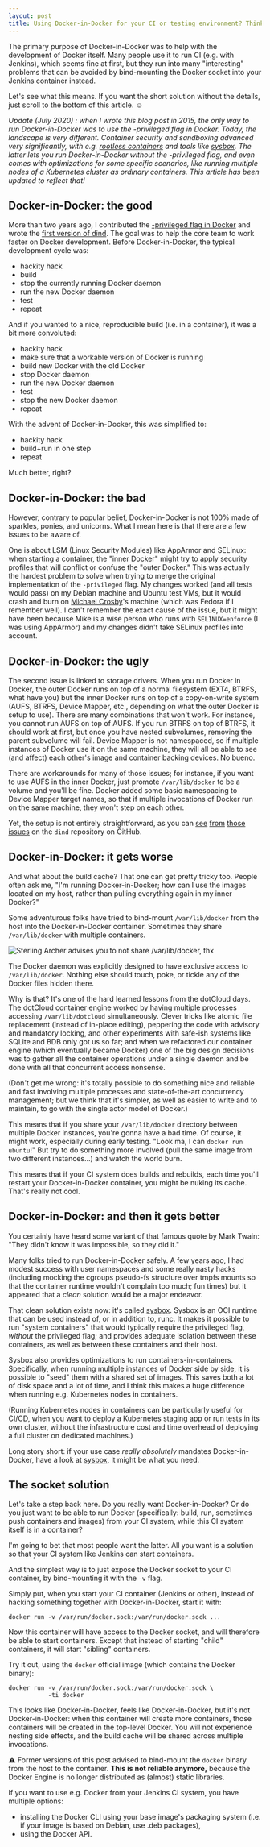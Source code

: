 ```yaml
---
layout: post
title: Using Docker-in-Docker for your CI or testing environment? Think twice.
---
```


The primary purpose of Docker-in-Docker was to help with the development
of Docker itself. Many people use it to run CI (e.g. with Jenkins),
which seems fine at first, but they run into many "interesting" problems
that can be avoided by bind-mounting the Docker socket into your
Jenkins container instead.

Let's see what this means. If you want the short solution without the details,
just scroll to the bottom of this article. ☺

*Update (July 2020) : when I wrote this blog post
in 2015, the only way to run Docker-in-Docker was to use the -privileged
flag in Docker. Today, the landscape is very different. Container
security and sandboxing advanced very significantly, with e.g.
[rootless containers] and tools like [sysbox]. The latter lets
you run Docker-in-Docker without the -privileged flag, and even
comes with optimizations for some specific scenarios, like running
multiple nodes of a Kubernetes cluster as ordinary containers.
This article has been updated to reflect that!*


## Docker-in-Docker: the good

More than two years ago, I contributed the [-privileged flag in Docker]
and wrote the [first version of dind]. The goal was to help the core team
to work faster on Docker development. Before Docker-in-Docker, the
typical development cycle was:

- hackity hack
- build
- stop the currently running Docker daemon
- run the new Docker daemon
- test
- repeat

And if you wanted to a nice, reproducible build (i.e. in a container),
it was a bit more convoluted:

- hackity hack
- make sure that a workable version of Docker is running
- build new Docker with the old Docker
- stop Docker daemon
- run the new Docker daemon
- test
- stop the new Docker daemon
- repeat

With the advent of Docker-in-Docker, this was simplified to:

- hackity hack
- build+run in one step
- repeat

Much better, right?


## Docker-in-Docker: the bad

However, contrary to popular belief, Docker-in-Docker is not 100% made
of sparkles, ponies, and unicorns. What I mean here is that there are
a few issues to be aware of.

One is about LSM (Linux Security Modules)
like AppArmor and SELinux: when starting a container, the "inner Docker"
might try to apply security profiles that will conflict or confuse
the "outer Docker." This was actually the hardest problem to solve
when trying to merge the original implementation of the `-privileged`
flag. My changes worked (and all tests would pass) on my Debian
machine and Ubuntu test VMs, but it would crash and burn on
[Michael Crosby]'s machine (which was Fedora if I remember well).
I can't remember the exact cause of the issue, but it might have been
because Mike is a wise person who runs with `SELINUX=enforce`
(I was using AppArmor) and my changes didn't take SELinux profiles
into account.


## Docker-in-Docker: the ugly

The second issue is linked to storage drivers. When you run Docker
in Docker, the outer Docker runs on top of a normal filesystem (EXT4,
BTRFS, what have you) but the inner Docker runs on top of a copy-on-write
system (AUFS, BTRFS, Device Mapper, etc., depending on what the outer
Docker is setup to use). There are many combinations that won't work.
For instance, you cannot run AUFS on top of AUFS. If you run BTRFS
on top of BTRFS, it should work at first, but once you have nested
subvolumes, removing the parent subvolume will fail. Device Mapper
is not namespaced, so if multiple instances of Docker use it on the
same machine, they will all be able to see (and affect) each other's
image and container backing devices. No bueno.

There are workarounds for many of those issues; for instance,
if you want to use AUFS in the inner Docker, just promote
`/var/lib/docker` to be a volume and you'll be fine.
Docker added some basic namespacing to Device Mapper target
names, so that if multiple invocations of Docker run on the same
machine, they won't step on each other.

Yet, the setup is not entirely straightforward, as you can
[see](https://github.com/jpetazzo/dind/issues/86)
[from](https://github.com/jpetazzo/dind/issues/66)
[those](https://github.com/jpetazzo/dind/issues/78)
[issues](https://github.com/jpetazzo/dind/issues/19)
on the `dind` repository on GitHub.


## Docker-in-Docker: it gets worse

And what about the build cache? That one can get pretty tricky too.
People often ask me, "I'm running Docker-in-Docker; how can I use
the images located on my host, rather than pulling everything again
in my inner Docker?"

Some adventurous folks have tried to bind-mount `/var/lib/docker`
from the host into the Docker-in-Docker container. Sometimes they
share `/var/lib/docker` with multiple containers.

![Sterling Archer advises you to not share /var/lib/docker, thx](
/assets/archer.jpg)

The Docker daemon was explicitly designed to have exclusive
access to `/var/lib/docker`. Nothing else should touch, poke,
or tickle any of the Docker files hidden there.

Why is that? It's one of the hard learned lessons from the
dotCloud days. The dotCloud container engine worked by having
multiple processes accessing `/var/lib/dotcloud` simultaneously.
Clever tricks like atomic file replacement (instead of in-place
editing), peppering the code with advisory and mandatory locking,
and other experiments with safe-ish systems like SQLite and BDB
only got us so far; and when we refactored our container engine
(which eventually became Docker) one of the big design decisions
was to gather all the container operations under a single daemon
and be done with all that concurrent access nonsense.

(Don't get me wrong: it's totally possible to do something
nice and reliable and fast involving multiple processes and
state-of-the-art concurrency management; but we think that
it's simpler, as well as easier to write and to maintain,
to go with the single actor model of Docker.)

This means that if you share your `/var/lib/docker` directory
between multiple Docker instances, you're gonna have a bad time.
Of course, it might work, especially during early testing.
"Look ma, I can `docker run ubuntu`!" But try to do something
more involved (pull the same image from two different instances...)
and watch the world burn.

This means that if your CI system does builds and rebuilds,
each time you'll restart your Docker-in-Docker container, you
might be nuking its cache. That's really not cool.


## Docker-in-Docker: and then it gets better

You certainly have heard some variant of that famous quote by
Mark Twain: "They didn't know it was impossible, so they did it."

Many folks tried to run Docker-in-Docker safely.
A few years ago, I had modest success with user namespaces and
some really nasty hacks (including mocking the cgroups pseudo-fs
structure over tmpfs mounts so that the container runtime wouldn't
complain too much; fun times) but it appeared that a *clean*
solution would be a major endeavor.

That clean solution exists now: it's called [sysbox].
Sysbox is an OCI runtime that can be used instead of,
or in addition to, runc. It makes it possible to run
"system containers" that would typically require the
privileged flag, *without* the privileged flag; and
provides adequate isolation between these containers,
as well as between these containers and their host.

Sysbox also provides optimizations to run containers-in-containers.
Specifically, when running multiple instances of Docker
side by side, it is possible to "seed" them
with a shared set of images. This saves both a lot of
disk space and a lot of time, and I think this makes a huge
difference when running e.g. Kubernetes nodes in containers.

(Running Kubernetes nodes in containers can be particularly
useful for CI/CD, when you want to deploy a Kubernetes
staging app or run tests in its own cluster, without
the infrastructure cost and time overhead of deploying
a full cluster on dedicated machines.)

Long story short: if your use case *really absolutely*
mandates Docker-in-Docker, have a look at [sysbox],
it might be what you need.


## The socket solution

Let's take a step back here. Do you really want Docker-in-Docker?
Or do you just want to be able to run Docker (specifically: build,
run, sometimes push containers and images) from your CI system,
while this CI system itself is in a container?

I'm going to bet that most people want the latter. All you want is
a solution so that your CI system like Jenkins can start containers.

And the simplest way is to just expose the Docker socket to your
CI container, by bind-mounting it with the `-v` flag.

Simply put, when you start your CI container (Jenkins or other),
instead of hacking something together with Docker-in-Docker,
start it with:

```
docker run -v /var/run/docker.sock:/var/run/docker.sock ...
```

Now this container will have access to the Docker socket, and will therefore
be able to start containers. Except that instead of starting "child" containers,
it will start "sibling" containers.

Try it out, using the `docker` official image (which contains the Docker
binary):

```
docker run -v /var/run/docker.sock:/var/run/docker.sock \
           -ti docker
```

This looks like Docker-in-Docker, feels like Docker-in-Docker, but it's not
Docker-in-Docker: when this container will create more containers, those
containers will be created in the top-level Docker. You will not experience
nesting side effects, and the build cache will be shared across multiple
invocations.

⚠️ Former versions of this post advised to bind-mount the `docker` binary
from the host to the container. **This is not reliable anymore,** because
the Docker Engine is no longer distributed as (almost) static libraries.

If you want to use e.g. Docker from your Jenkins CI system, you have
multiple options:

- installing the Docker CLI using your base image's packaging system
  (i.e. if your image is based on Debian, use .deb packages),
- using the Docker API.


[first version of dind]: https://github.com/jpetazzo/dind/commit/bfbe19c0eec634f66c9f8bac53c6b7c7e0fdb063
[-privileged flag in Docker]: https://github.com/docker/docker/commit/280901e5fbd0c2dabd14d7a9b69a073f6e8f87e4
[Michael Crosby]: https://twitter.com/crosbymichael
[Nestybox]: https://www.nestybox.com/
[rootless containers]: https://rootlesscontaine.rs/
[sysbox]: https://github.com/nestybox/sysbox

